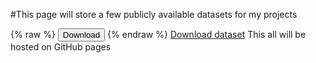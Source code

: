

 
#This page will store a few publicly available datasets for my projects

{% raw %}
<button onclick="window.open('/Dataset/2007-2019-Housing-Inventory-Count-by-CoC.xlsx')">Download</button>
{% endraw %}
 [Download dataset](Dataset/2007-2019-Housing-Inventory-Count-by-CoC.xlsx)
This all will be hosted on GitHub pages

